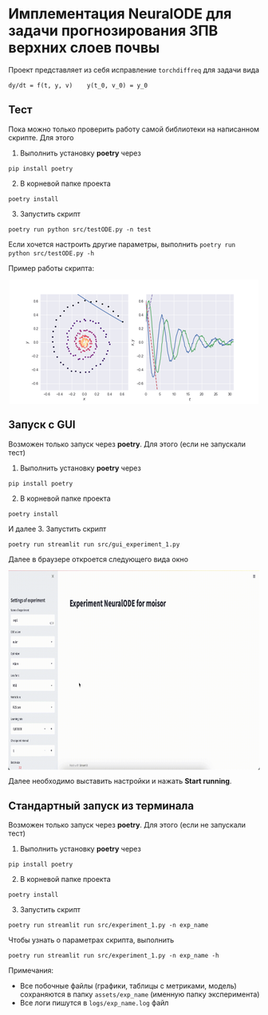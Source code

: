 # Имплементация NeuralODE для задачи прогнозирования ЗПВ верхних слоев почвы

Проект представляет из себя исправление `torchdiffreq` для задачи вида
```
dy/dt = f(t, y, v)    y(t_0, v_0) = y_0
```
## Тест
Пока можно только проверить работу самой библиотеки на написанном скрипте. Для этого
1. Выполнить установку __poetry__ через
```
pip install poetry
```
2. В корневой папке проекта
```
poetry install
```
3. Запустить скрипт
```
poetry run python src/testODE.py -n test
```

Если хочется настроить другие параметры, выполнить ```poetry run python src/testODE.py -h```

Пример работы скрипта:
<p align="center">
<img align="middle" src="./assets/dopri5/dopri5.gif" alt="ODE Demo" width="500" height="250" />
</p>

## Запуск с GUI
Возможен только запуск через __poetry__. Для этого (если не запускали тест)
1. Выполнить установку __poetry__ через
```
pip install poetry
```
2. В корневой папке проекта
```
poetry install
```
И далее
3. Запустить скрипт
```
poetry run streamlit run src/gui_experiment_1.py
```

Далее в браузере откроется следующего вида окно
<p align="center">
<img align="middle" src="./assets/GUI.gif" alt="GUI Demo" width="1000" height="400" />
</p>

Далее необходимо выставить настройки и нажать __Start running__.

## Стандартный запуск из терминала
Возможен только запуск через __poetry__. Для этого (если не запускали тест)
1. Выполнить установку __poetry__ через
```
pip install poetry
```
2. В корневой папке проекта
```
poetry install
```
3. Запустить скрипт
```
poetry run streamlit run src/experiment_1.py -n exp_name
```

Чтобы узнать о параметрах скрипта, выполнить
```
poetry run streamlit run src/experiment_1.py -n exp_name -h
```


Примечания:
- Все побочные файлы (графики, таблицы с метриками, модель) сохраняются в папку `assets/exp_name` (именную папку эксперимента)
- Все логи пишутся в `logs/exp_name.log` файл
